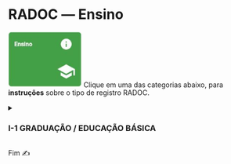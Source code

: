 # RADOC &#x2015; Ensino

<img src="../media/painel-ensino.jpg" width="150"> Clique em uma das categorias abaixo, para **instruções** sobre o tipo de registro RADOC.

<details><summary><b><H3>I-1 GRADUAÇÃO / EDUCAÇÃO BÁSICA</H3></b></summary>
  
|Item|Descrição|Pontos|**_Link_ para Instruções**|
|-|-|-|-|
|1| Aulas presenciais na graduação / Educação básica |10 * has (anuais/32)|[Registro importado de Sistemas UFG](./portaria.md)|
|2| Aulas do ensino a distância na graduação / Educação básica |10 (para 12 meses)|[Registro importado de Sistemas UFG](./portaria.md)|
</details>

Fim &#9997;
